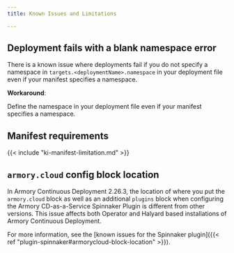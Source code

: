 ```yaml
---
title: Known Issues and Limitations

---
```


## Deployment fails with a blank namespace error

There is a known issue where deployments fail if you do not specify a namespace in `targets.<deploymentName>.namespace` in your deployment file even if your manifest specifies a namespace.

**Workaround**:

Define the namespace in your deployment file even if your manifest specifies a namespace.

## Manifest requirements

{{< include "ki-manifest-limitation.md" >}}

## `armory.cloud` config block location

In Armory Continuous Deployment 2.26.3, the location of where you put the `armory.cloud` block as well as an additional `plugins` block when configuring the Armory CD-as-a-Service Spinnaker Plugin is different from other versions. This issue affects both Operator and Halyard based installations of Armory Continuous Deployment.

For more information, see the [known issues for the Spinnaker plugin]({{< ref "plugin-spinnaker#armorycloud-block-location" >}}).